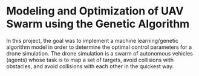 # Modeling and Optimization of UAV Swarm using the Genetic Algorithm 


In this project, the goal was to implement a machine learning/genetic algorithm model in order to determine the optimal control parameters for a drone simulation. The drone simulation is a swarm of autonomous vehicles (agents) whose task is to map a set of targets, avoid collisions with obstacles, and avoid collisions with each other in the quickest way. 

